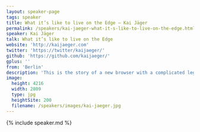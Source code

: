 ```yaml
---
layout: speaker-page
tags: speaker
title: What it’s like to live on the Edge – Kai Jäger
permalink: /speakers/kai-jaeger-what-it-s-like-to-live-on-the-edge.html
speaker: Kai Jäger
talk: What it’s like to live on the Edge
website: 'http://kaijaeger.com'
twitter: 'https://twitter/kaijaeger/'
github: 'https://github.com/kaijaeger/'
gplus: ''
from: 'Berlin'
description: 'This is the story of a new browser with a complicated legacy. It’s a story about making new friends without alienating old  acquaintances. Most of all, it’s a story about innovating without breaking the Web. This is the story of Microsoft Edge, the new browser in Windows 10, how it came to be, what separates it from Internet Explorer and what that means for web developers. It’s a tale of epic  proportions with a happy ending that is really only the beginning.'
image:
  height: 4216
  width: 2809
  type: jpg
  heightSite: 200
  filename: /speakers/images/kai-jaeger.jpg
---
```


{% include speaker.md %}
